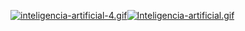 [![inteligencia-artificial-4.gif](https://i.postimg.cc/kgHsCDNX/inteligencia-artificial-4.gif)](https://postimg.cc/WdMg6NfQ)[![Inteligencia-artificial.gif](https://i.postimg.cc/433DLKff/Inteligencia-artificial.gif)](https://postimg.cc/v4p2DZxk)








